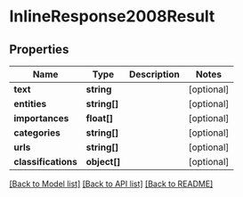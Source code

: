 # InlineResponse2008Result

## Properties
Name | Type | Description | Notes
------------ | ------------- | ------------- | -------------
**text** | **string** |  | [optional] 
**entities** | **string[]** |  | [optional] 
**importances** | **float[]** |  | [optional] 
**categories** | **string[]** |  | [optional] 
**urls** | **string[]** |  | [optional] 
**classifications** | **object[]** |  | [optional] 

[[Back to Model list]](../README.md#documentation-for-models) [[Back to API list]](../README.md#documentation-for-api-endpoints) [[Back to README]](../README.md)


